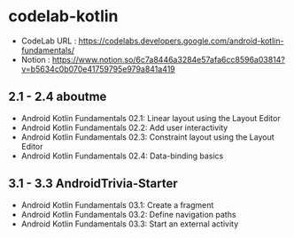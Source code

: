 # codelab-kotlin
- CodeLab URL : https://codelabs.developers.google.com/android-kotlin-fundamentals/
- Notion : https://www.notion.so/6c7a8446a3284e57afa6cc8596a03814?v=b5634c0b070e41759795e979a841a419

## 2.1 - 2.4 aboutme
  - Android Kotlin Fundamentals 02.1: Linear layout using the Layout Editor
  - Android Kotlin Fundamentals 02.2: Add user interactivity
  - Android Kotlin Fundamentals 02.3: Constraint layout using the Layout Editor
  - Android Kotlin Fundamentals 02.4: Data-binding basics
  
## 3.1 - 3.3 AndroidTrivia-Starter
  - Android Kotlin Fundamentals 03.1: Create a fragment
  - Android Kotlin Fundamentals 03.2: Define navigation paths
  - Android Kotlin Fundamentals 03.3: Start an external activity
